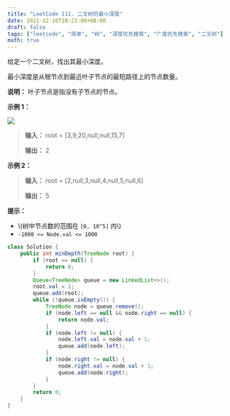 ```yaml
---
title: "LeetCode 111. 二叉树的最小深度"
date: 2021-12-16T10:23:00+08:00
draft: false
tags: ["leetcode", "简单", "树", "深度优先搜索", "广度优先搜索", "二叉树"]
math: true
---
```


给定一个二叉树，找出其最小深度。

最小深度是从根节点到最近叶子节点的最短路径上的节点数量。

<!--more-->

**说明：** 叶子节点是指没有子节点的节点。

**示例 1：**

![](https://tategotoazarasi.github.io/images/ex_depth.jpg)

> **输入：** root = [3,9,20,null,null,15,7]
> 
> **输出：** 2

**示例 2：**

> **输入：** root = [2,null,3,null,4,null,5,null,6]
> 
> **输出：** 5

**提示：**

- \\(树中节点数的范围在 `[0, 10^5]` 内\\)
- `-1000 <= Node.val <= 1000`

```java
class Solution {
    public int minDepth(TreeNode root) {
        if (root == null) {
            return 0;
        }
        Queue<TreeNode> queue = new LinkedList<>();
        root.val = 1;
        queue.add(root);
        while (!queue.isEmpty()) {
            TreeNode node = queue.remove();
            if (node.left == null && node.right == null) {
                return node.val;
            }
            if (node.left != null) {
                node.left.val = node.val + 1;
                queue.add(node.left);
            }
            if (node.right != null) {
                node.right.val = node.val + 1;
                queue.add(node.right);
            }
        }
        return 0;
    }
}
```
